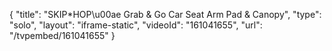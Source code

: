 {
    "title": "SKIP*HOP\u00ae Grab & Go Car Seat Arm Pad & Canopy",
    "type": "solo",
    "layout": "iframe-static",
    "videoId": "161041655",
    "url": "\/tvpembed\/161041655"
}